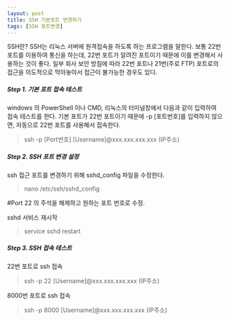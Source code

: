 ```yaml
---
layout: post
title: SSH 기본포트 변경하기
tags: [SSH 포트변경]
---
```


SSH란?
SSH는 리눅스 서버에 원격접속을 하도록 하는 프로그램을 말한다. 보통 22번 포트를 이용하여 통신을 하는데, 22번 포트가 알려진 포트이기 때문에 이를 변경해서 사용하는 것이 좋다. 일부 회사 보안 방침에 따라 22번 포트나 21번(주로 FTP) 포트로의 접근을 의도적으로 막아놓아서 접근이 불가능한 경우도 있다.

##### Step 1. 기본 포트 접속 테스트
windows 의 PowerShell 이나 CMD, 리눅스의 터미널창에서 다음과 같이 입력하여 접속 테스트를 한다. 
기본 포트가 22번 포트이기 때문에 -p [포트번호]를 입력하지 않으면, 자동으로 22번 포트를 사용해서 접속한다. 

> ssh -p [Port번호] [Username]@xxx.xxx.xxx.xxx (IP주소) 


##### Step 2. SSH 포트 변경 설정

ssh 접근 포트를 변경하기 위해 sshd_config 파일을 수정한다. 

> nano /etc/ssh/sshd_config


#Port 22 의 주석을 해제하고 원하는 포트 번호로 수정.

sshd 서비스 재시작

> service sshd restart


##### Step 3. SSH 접속 테스트

22번 포트로 ssh 접속
> ssh -p 22 [Username]@xxx.xxx.xxx.xxx (IP주소) 

8000번 포트로 ssh 접속
> ssh -p 8000 [Username]@xxx.xxx.xxx.xxx (IP주소) 

